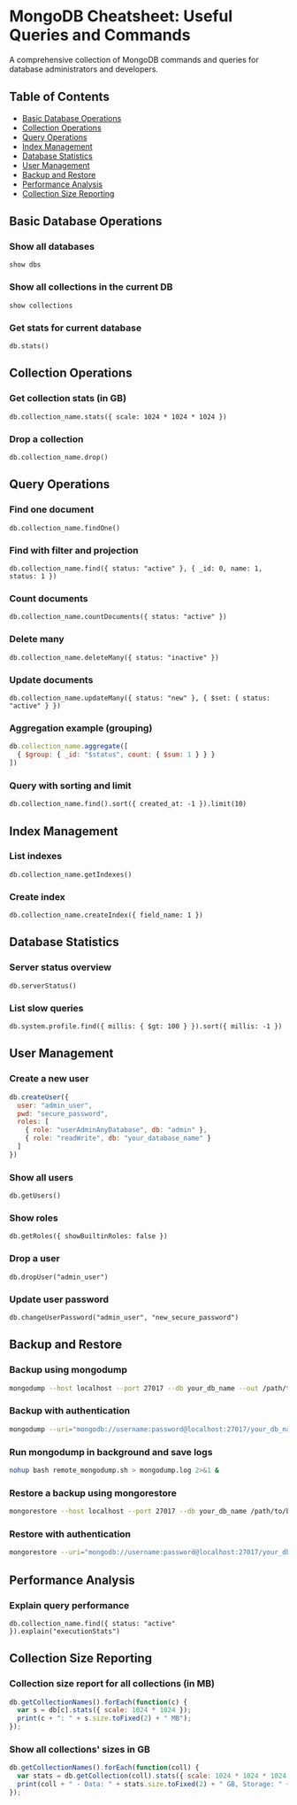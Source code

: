 # MongoDB Cheatsheet: Useful Queries and Commands

A comprehensive collection of MongoDB commands and queries for database administrators and developers.

## Table of Contents

- [Basic Database Operations](#basic-database-operations)
- [Collection Operations](#collection-operations)
- [Query Operations](#query-operations)
- [Index Management](#index-management)
- [Database Statistics](#database-statistics)
- [User Management](#user-management)
- [Backup and Restore](#backup-and-restore)
- [Performance Analysis](#performance-analysis)
- [Collection Size Reporting](#collection-size-reporting)

## Basic Database Operations

### Show all databases

```
show dbs
```

### Show all collections in the current DB

```
show collections
```

### Get stats for current database

```
db.stats()
```

## Collection Operations

### Get collection stats (in GB)

```
db.collection_name.stats({ scale: 1024 * 1024 * 1024 })
```

### Drop a collection

```
db.collection_name.drop()
```

## Query Operations

### Find one document

```
db.collection_name.findOne()
```

### Find with filter and projection

```
db.collection_name.find({ status: "active" }, { _id: 0, name: 1, status: 1 })
```

### Count documents

```
db.collection_name.countDocuments({ status: "active" })
```

### Delete many

```
db.collection_name.deleteMany({ status: "inactive" })
```

### Update documents

```
db.collection_name.updateMany({ status: "new" }, { $set: { status: "active" } })
```

### Aggregation example (grouping)

```javascript
db.collection_name.aggregate([
  { $group: { _id: "$status", count: { $sum: 1 } } }
])
```

### Query with sorting and limit

```
db.collection_name.find().sort({ created_at: -1 }).limit(10)
```

## Index Management

### List indexes

```
db.collection_name.getIndexes()
```

### Create index

```
db.collection_name.createIndex({ field_name: 1 })
```

## Database Statistics

### Server status overview

```
db.serverStatus()
```

### List slow queries

```
db.system.profile.find({ millis: { $gt: 100 } }).sort({ millis: -1 })
```

## User Management

### Create a new user

```javascript
db.createUser({
  user: "admin_user",
  pwd: "secure_password",
  roles: [
    { role: "userAdminAnyDatabase", db: "admin" },
    { role: "readWrite", db: "your_database_name" }
  ]
})
```

### Show all users

```
db.getUsers()
```

### Show roles

```
db.getRoles({ showBuiltinRoles: false })
```

### Drop a user

```
db.dropUser("admin_user")
```

### Update user password

```
db.changeUserPassword("admin_user", "new_secure_password")
```

## Backup and Restore

### Backup using mongodump

```bash
mongodump --host localhost --port 27017 --db your_db_name --out /path/to/backup/folder
```

### Backup with authentication

```bash
mongodump --uri="mongodb://username:password@localhost:27017/your_db_name" --out /path/to/backup
```

### Run mongodump in background and save logs

```bash
nohup bash remote_mongodump.sh > mongodump.log 2>&1 &
```

### Restore a backup using mongorestore

```bash
mongorestore --host localhost --port 27017 --db your_db_name /path/to/backup/your_db_name
```

### Restore with authentication

```bash
mongorestore --uri="mongodb://username:password@localhost:27017/your_db_name" /path/to/backup/your_db_name
```

## Performance Analysis

### Explain query performance

```
db.collection_name.find({ status: "active" }).explain("executionStats")
```

## Collection Size Reporting

### Collection size report for all collections (in MB)

```javascript
db.getCollectionNames().forEach(function(c) {
  var s = db[c].stats({ scale: 1024 * 1024 });
  print(c + ": " + s.size.toFixed(2) + " MB");
});
```

### Show all collections' sizes in GB

```javascript
db.getCollectionNames().forEach(function(coll) {
  var stats = db.getCollection(coll).stats({ scale: 1024 * 1024 * 1024 });
  print(coll + " - Data: " + stats.size.toFixed(2) + " GB, Storage: " + stats.storageSize.toFixed(2) + " GB, Indexes: " + stats.totalIndexSize.toFixed(2) + " GB");
});
```
